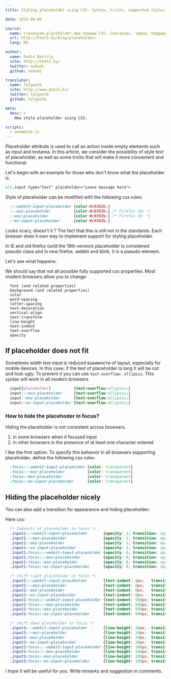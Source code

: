 ```yaml
---
title: Styling placeholder using CSS. Syntax, tricks, supported styles in HTML5

date: 2015-09-09

source:
  name: Стилизуем placeholder при помощи CSS. Синтаксис, трюки, поддерживаемые стили в html5
  url: http://html5.by/blog/placeholder/
  lang: RU

author:
  name: Dudin Dmitriy
  site: http://html5.by/
  twitter: nedudi
  github: nedudi

translator:
  name: Talgautb
  site: http://www.gtalk.kz/
  twitter: talgautb
  github: talgautb

meta:
  desc: >
    How style placeholder using CSS.

scripts:
  - examples.js
---
```


Placeholder attribute is used to call an action inside empty elements such as input and textarea. In this article, we consider the possibility of style text of placeholder, as well as some tricks that will make it more convenient and functional.

Let's begin with an example for those who don't know what the placeholder is.

<!-- cut -->

```html
&lt;input type="text" placeholder="Leave message here">
```


<div id="example1source">
<style>
  #example1source {
    display: none;
  }
  input{
    border: 2px solid rgba(220,220,220,1);
    color: #2980b9;
    font-size: 16px;
    box-shadow: 1px 1px 3px 1px rgba(200,200,200, 0.2) inset;
    padding: 1em;
    width: 17em;
    outline: none;
    margin: 0;
    -webkit-transition: all 200ms cubic-bezier(0.42, 0, 0.58, 1);
    -moz-transition: all 200ms cubic-bezier(0.42, 0, 0.58, 1);
    -o-transition: all 200ms cubic-bezier(0.42, 0, 0.58, 1);
    transition: all 200ms cubic-bezier(0.42, 0, 0.58, 1);
  }

  input:hover{
    border: 2px solid rgba(52, 152, 219, 1);
    box-shadow: 1px 1px 3px 1px rgba(52, 152, 219, 0.2) inset;
    -webkit-transition: all 200ms cubic-bezier(0.42, 0, 0.58, 1);
    -moz-transition: all 200ms cubic-bezier(0.42, 0, 0.58, 1);
    -o-transition: all 200ms cubic-bezier(0.42, 0, 0.58, 1);
    transition: all 200ms cubic-bezier(0.42, 0, 0.58, 1);
  }

  input:focus{
    border: 2px solid rgba(52, 152, 219, 1);
    box-shadow: 0px 0px 0px 0px rgba(52, 152, 219, 1);
    background-color: rgba(255,255,255, 0.5);
    -webkit-transition: all 100ms cubic-bezier(0.42, 0, 0.58, 1);
    -moz-transition: all 100ms cubic-bezier(0.42, 0, 0.58, 1);
    -o-transition: all 100ms cubic-bezier(0.42, 0, 0.58, 1);
    transition: all 100ms cubic-bezier(0.42, 0, 0.58, 1);
  }

</style>

<input type="text" placeholder="Leave message here">
</div>

<div id="example1"></div>

Style of placeholder can be modified with the following css rules:

```css
  ::-webkit-input-placeholder {color:#c0392b;}
  ::-moz-placeholder          {color:#c0392b;} /* Firefox 19+ */
  :-moz-placeholder           {color:#c0392b;} /* Firefox 18- */
  :-ms-input-placeholder      {color:#c0392b;}
```

Looks scary, doesn't it ? The fact that this is still not in the standards. Each browser does it own way to implement support for styling placeholder.

In IE and old firefox (until the 18th version) placeholder is considered pseudo-class and in new firefox, webkit and blink, it is a pseudo-element.

Let's see what happens:

<div id="example2source">
<style>
  #example2source {
    display: none;
  }
  ::-webkit-input-placeholder {
    color: #c0392b;
  }
  ::-moz-placeholder { /* Firefox 19+ */
    color: #c0392b;
  }
  :-ms-input-placeholder {
    color: #c0392b;
  }
  :-moz-placeholder { /* Firefox 18- */
    color: #c0392b;
  }
</style>

<input type="text" placeholder="Leave message here">
</div>

<div id="example2"></div>

We should say that not all possible fully supported css properties. Most modern browsers allow you to change:

```
  font (and related properties)
  background (and related properties)
  color
  word-spacing
  letter-spacing
  text-decoration
  vertical-align
  text-transform
  line-height
  text-indent
  text-overflow
  opacity
```

## If placeholder does not fit

Sometimes width text input is reduced взаимости of layout, especially for mobile devices. In this case, if the text of placeholder is long it will be cut and look ugly. To prevent it you can use `text-overflow: ellipsis`. This syntax will work in all modern browsers.

```css
  input[placeholder]          {text-overflow:ellipsis;}
  input::-moz-placeholder     {text-overflow:ellipsis;}
  input:-moz-placeholder      {text-overflow:ellipsis;}
  input:-ms-input-placeholder {text-overflow:ellipsis;}
```

<div id="example3source">
<style>
  #example3source {
    display: none;
  }
  input {
    width: 130px;
    margin-top: 3px;
  }
  input.ell[placeholder] {text-overflow: ellipsis;}
  input.ell::-moz-placeholder { text-overflow: ellipsis; } /* firefox 19+ */
  input.ell:-moz-placeholder { text-overflow: ellipsis; }
</style>

<span style="color:#e74c3c">Without text-overflow: ellipsis;</span><br>
<input type="text" placeholder="Leave message here"><br><br>
<span style="color:#2ecc71">With text-overflow: ellipsis;</span><br>
<input class="ell" type="text" placeholder="Leave message here">
</div>

<div id="example3"></div>

### How to hide the placehoder in focus?

Hiding the placeholder is not consistent across browsers.

  1. in some browsers when it focused input
  2. in other browsers in the presence of at least one character entered

I like the first option. To specify this behavior in all browsers supporting placeholder, define the following css rules:

```css
  :focus::-webkit-input-placeholder {color: transparent}
  :focus::-moz-placeholder          {color: transparent}
  :focus:-moz-placeholder           {color: transparent}
  :focus:-ms-input-placeholder      {color: transparent}
```

<div id="example4source">
<style>
  #example4source {
    display: none;
  }
  input{
    margin-top: 3px;
  }
  :focus::-webkit-input-placeholder {color: transparent}
  :focus::-moz-placeholder          {color: transparent}
  :focus:-moz-placeholder           {color: transparent}
  :focus:-ms-input-placeholder      {color: transparent}
</style>

Placeholder скрывается при фoкусе<br>
<input type="text" placeholder="Leave message here">
</div>

<div id="example4"></div>

## Hiding the placeholder nicely

You can also add a transition for appearance and hiding placeholder:

<div id="example5source">
<style>
  #example5source {
    display: none;
  }
  input{
    margin-top: 3px;
  }
  .input1::-webkit-input-placeholder     {opacity: 1; transition: opacity 0.3s ease;}
  .input1::-moz-placeholder                {opacity: 1; transition: opacity 0.3s ease;}
  .input1:-moz-placeholder                 {opacity: 1; transition: opacity 0.3s ease;}
  .input1:-ms-input-placeholder            {opacity: 1; transition: opacity 0.3s ease;}
  .input1:focus::-webkit-input-placeholder {opacity: 0; transition: opacity 0.3s ease;}
  .input1:focus::-moz-placeholder          {opacity: 0; transition: opacity 0.3s ease;}
  .input1:focus:-moz-placeholder           {opacity: 0; transition: opacity 0.3s ease;}
  .input1:focus:-ms-input-placeholder      {opacity: 0; transition: opacity 0.3s ease;}

  .input2::-webkit-input-placeholder       {text-indent: 0px;   transition: text-indent 0.3s ease;}
  .input2::-moz-placeholder                {text-indent: 0px;   transition: text-indent 0.3s ease;}
  .input2:-moz-placeholder                 {text-indent: 0px;   transition: text-indent 0.3s ease;}
  .input2:-ms-input-placeholder            {text-indent: 0px;   transition: text-indent 0.3s ease;}
  .input2:focus::-webkit-input-placeholder {text-indent: 500px; transition: text-indent 0.3s ease;}
  .input2:focus::-moz-placeholder          {text-indent: 500px; transition: text-indent 0.3s ease;}
  .input2:focus:-moz-placeholder           {text-indent: 500px; transition: text-indent 0.3s ease;}
  .input2:focus:-ms-input-placeholder      {text-indent: 500px; transition: text-indent 0.3s ease;}

  .input3::-webkit-input-placeholder       {line-height: 20px;  transition: line-height 0.5s ease;}
  .input3::-moz-placeholder                {line-height: 20px;  transition: line-height 0.5s ease;}
  .input3:-moz-placeholder                 {line-height: 20px;  transition: line-height 0.5s ease;}
  .input3:-ms-input-placeholder            {line-height: 20px;  transition: line-height 0.5s ease;}
  .input3:focus::-webkit-input-placeholder {line-height: 100px; transition: line-height 0.5s ease;}
  .input3:focus::-moz-placeholder          {line-height: 100px; transition: line-height 0.5s ease;}
  .input3:focus:-moz-placeholder           {line-height: 100px; transition: line-height 0.5s ease;}
  .input3:focus:-ms-input-placeholder      {line-height: 100px; transition: line-height 0.5s ease;}
</style>

Fadeouts of placeholder in focus
<input class="input1" type="text" placeholder="Leave message here"><br>

Shift right placeholder in focus
<input class="input2" type="text" placeholder="Leave message here"><br>

Shift down placeholder in focus
<input class="input3" type="text" placeholder="Leave message here"><br>
</div>

<div id="example5"></div>

Here css:

```css
  /* fadeouts of placeholder in focus */
  .input1::-webkit-input-placeholder       {opacity: 1; transition: opacity 0.3s ease;}
  .input1::-moz-placeholder                {opacity: 1; transition: opacity 0.3s ease;}
  .input1:-moz-placeholder                 {opacity: 1; transition: opacity 0.3s ease;}
  .input1:-ms-input-placeholder            {opacity: 1; transition: opacity 0.3s ease;}
  .input1:focus::-webkit-input-placeholder {opacity: 0; transition: opacity 0.3s ease;}
  .input1:focus::-moz-placeholder          {opacity: 0; transition: opacity 0.3s ease;}
  .input1:focus:-moz-placeholder           {opacity: 0; transition: opacity 0.3s ease;}
  .input1:focus:-ms-input-placeholder      {opacity: 0; transition: opacity 0.3s ease;}

  /* shift right placeholder in focus */
  .input2::-webkit-input-placeholder       {text-indent: 0px;   transition: text-indent 0.3s ease;}
  .input2::-moz-placeholder                {text-indent: 0px;   transition: text-indent 0.3s ease;}
  .input2:-moz-placeholder                 {text-indent: 0px;   transition: text-indent 0.3s ease;}
  .input2:-ms-input-placeholder            {text-indent: 0px;   transition: text-indent 0.3s ease;}
  .input2:focus::-webkit-input-placeholder {text-indent: 500px; transition: text-indent 0.3s ease;}
  .input2:focus::-moz-placeholder          {text-indent: 500px; transition: text-indent 0.3s ease;}
  .input2:focus:-moz-placeholder           {text-indent: 500px; transition: text-indent 0.3s ease;}
  .input2:focus:-ms-input-placeholder      {text-indent: 500px; transition: text-indent 0.3s ease;}

  /* shift down placeholder in focus */
  .input3::-webkit-input-placeholder       {line-height: 20px;  transition: line-height 0.5s ease;}
  .input3::-moz-placeholder                {line-height: 20px;  transition: line-height 0.5s ease;}
  .input3:-moz-placeholder                 {line-height: 20px;  transition: line-height 0.5s ease;}
  .input3:-ms-input-placeholder            {line-height: 20px;  transition: line-height 0.5s ease;}
  .input3:focus::-webkit-input-placeholder {line-height: 100px; transition: line-height 0.5s ease;}
  .input3:focus::-moz-placeholder          {line-height: 100px; transition: line-height 0.5s ease;}
  .input3:focus:-moz-placeholder           {line-height: 100px; transition: line-height 0.5s ease;}
  .input3:focus:-ms-input-placeholder      {line-height: 100px; transition: line-height 0.5s ease;}
```

I hope it will be useful for you. Write remarks and suggestion in comments.
